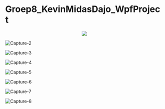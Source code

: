 # Groep8_KevinMidasDajo_WpfProject

<p align="center">
  <img src="https://user-images.githubusercontent.com/58330002/85153723-d1804f00-b256-11ea-828f-868286afc4b2.PNG" />
</p>

![Capture-2](https://user-images.githubusercontent.com/58330002/85153725-d218e580-b256-11ea-90e2-73f723ca1306.PNG)

![Capture-3](https://user-images.githubusercontent.com/58330002/85153727-d218e580-b256-11ea-960e-46bf4934291c.PNG)

![Capture-4](https://user-images.githubusercontent.com/58330002/85153728-d218e580-b256-11ea-8439-0cd9e43f8866.PNG)

![Capture-5](https://user-images.githubusercontent.com/58330002/85153730-d2b17c00-b256-11ea-8ad8-c945c81205f1.PNG)

![Capture-6](https://user-images.githubusercontent.com/58330002/85153731-d2b17c00-b256-11ea-9f53-0c1ec5201eb2.PNG)

![Capture-7](https://user-images.githubusercontent.com/58330002/85153733-d34a1280-b256-11ea-87b1-7d754fb6d283.PNG)

![Capture-8](https://user-images.githubusercontent.com/58330002/85153735-d34a1280-b256-11ea-8d8b-20914ac039a9.PNG)
